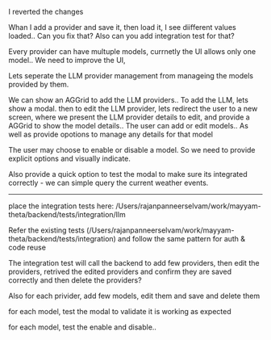 I reverted the changes

Whan I add a provider and save it, then load it, I see diifferent values loaded.. Can you fix that? Also can you add integration test for that?

Every provider can have multuple models, currnetly the UI allows only one model.. We need to improve the UI, 

Lets seperate the LLM provider management from manageing the models provided by them.

We can show an AGGrid to add the LLM providers.. To add the LLM, lets show a modal. then to edit the LLM provider, lets redirect the user to a new screen, where we present the LLM provider details to edit, and provide a AGGrid to show the model details.. The user can add or edit models.. As well as provide opotions to manage any details for that model

The user may choose to enable or disable a model. So we need to provide explicit options and visually indicate.

Also provide a quick option to test the modal to make sure its integrated correctly - we can simple query the current weather events.

----
place the integration tests here: /Users/rajanpanneerselvam/work/mayyam-theta/backend/tests/integration/llm

Refer the existing tests (/Users/rajanpanneerselvam/work/mayyam-theta/backend/tests/integration) and follow the same pattern for auth & code reuse

The integration test will call the backend to add few providers, then edit the providers, retrived the edited providers and confirm they are saved correctly and then delete the providers?

Also for each privider, add few models, edit them and save and delete them

for each model, test the modal to validate it is working as expected

for each model, test the enable and disable..